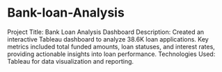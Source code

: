 # Bank-loan-Analysis
Project Title: Bank Loan Analysis Dashboard  Description: Created an interactive Tableau dashboard to analyze 38.6K loan applications. Key metrics included total funded amounts, loan statuses, and interest rates, providing actionable insights into loan performance.  Technologies Used: Tableau for data visualization and reporting.
